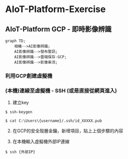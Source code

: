 # AIoT-Platform-Exercise
## AIoT-Platform GCP - 即時影像辨識 

```mermaid
graph TD;
    相機-->AI影像辨識;
    AI影像辨識-->發布警訊;
    AI影像辨識-->雲端保存-GCP;
    AI影像辨識-->影像串流;
```

### 利用GCP創建虛擬機
### (本機)連線至虛擬機 - SSH  (或是直接從網頁進入)

1. 建立key

`$ ssh-keygen` 

`$ cat C:\Users\{username}/.ssh/id_XXXXX.pub`

2. 在GCP的安全殼層金鑰，新增項目，貼上上個步驟的內容
   
3. 在本機輸入虛擬機外部IP連線

`$ ssh {外部IP}`
   




